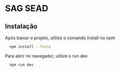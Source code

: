 
# SAG SEAD

## Instalação


Após baixar o projeto, utilize o comando install no npm

```bash
  npm install --force
```

Para abrir no navegador, utilize o run dev

```bash
  npm run dev
```